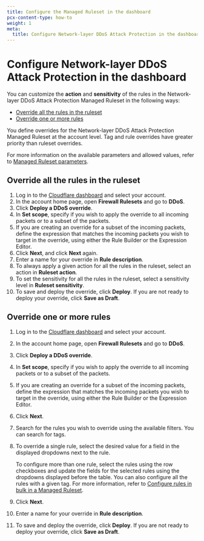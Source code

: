 ```yaml
---
title: Configure the Managed Ruleset in the dashboard
pcx-content-type: how-to
weight: 1
meta:
  title: Configure Network-layer DDoS Attack Protection in the dashboard
---
```


# Configure Network-layer DDoS Attack Protection in the dashboard

You can customize the **action** and **sensitivity** of the rules in the Network-layer DDoS Attack Protection Managed Ruleset in the following ways:

- [Override all the rules in the ruleset](#override-all-the-rules-in-the-ruleset)
- [Override one or more rules](#override-one-or-more-rules)

You define overrides for the Network-layer DDoS Attack Protection Managed Ruleset at the account level. Tag and rule overrides have greater priority than ruleset overrides.

For more information on the available parameters and allowed values, refer to [Managed Ruleset parameters](/ddos-protection/managed-rulesets/network/override-parameters/).

## Override all the rules in the ruleset

1.  Log in to the [Cloudflare dashboard](https://dash.cloudflare.com/) and select your account.
2.  In the account home page, open **Firewall Rulesets** and go to **DDoS**.
3.  Click **Deploy a DDoS override**.
4.  In **Set scope**, specify if you wish to apply the override to all incoming packets or to a subset of the packets.
5.  If you are creating an override for a subset of the incoming packets, define the expression that matches the incoming packets you wish to target in the override, using either the Rule Builder or the Expression Editor.
6.  Click **Next**, and click **Next** again.
7.  Enter a name for your override in **Rule description**.
8.  To always apply a given action for all the rules in the ruleset, select an action in **Ruleset action**.
9.  To set the sensitivity for all the rules in the ruleset, select a sensitivity level in **Ruleset sensitivity**.
10. To save and deploy the override, click **Deploy**. If you are not ready to deploy your override, click **Save as Draft**.

## Override one or more rules

1.  Log in to the [Cloudflare dashboard](https://dash.cloudflare.com/) and select your account.

2.  In the account home page, open **Firewall Rulesets** and go to **DDoS**.

3.  Click **Deploy a DDoS override**.

4.  In **Set scope**, specify if you wish to apply the override to all incoming packets or to a subset of the packets.

5.  If you are creating an override for a subset of the incoming packets, define the expression that matches the incoming packets you wish to target in the override, using either the Rule Builder or the Expression Editor.

6.  Click **Next**.

7.  Search for the rules you wish to override using the available filters. You can search for tags.

8.  To override a single rule, select the desired value for a field in the displayed dropdowns next to the rule.

    To configure more than one rule, select the rules using the row checkboxes and update the fields for the selected rules using the dropdowns displayed before the table. You can also configure all the rules with a given tag. For more information, refer to [Configure rules in bulk in a Managed Ruleset](/waf/managed-rulesets/deploy-zone-dashboard#configure-rules-in-bulk-in-a-managed-ruleset).

9.  Click **Next**.

10. Enter a name for your override in **Rule description**.

11. To save and deploy the override, click **Deploy**. If you are not ready to deploy your override, click **Save as Draft**.
